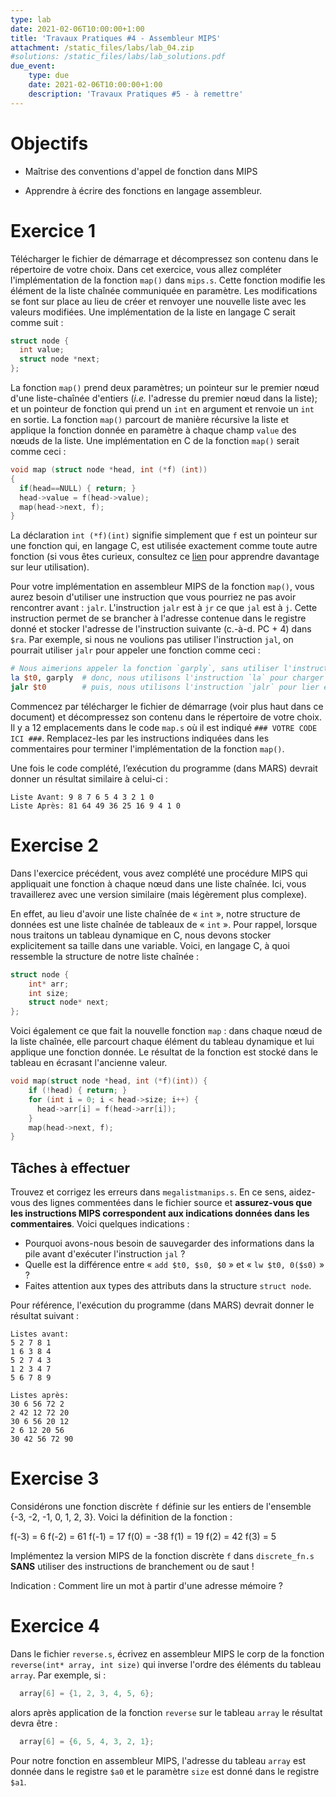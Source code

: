 ```yaml
---
type: lab
date: 2021-02-06T10:00:00+1:00
title: 'Travaux Pratiques #4 - Assembleur MIPS'
attachment: /static_files/labs/lab_04.zip
#solutions: /static_files/labs/lab_solutions.pdf
due_event:
    type: due
    date: 2021-02-06T10:00:00+1:00
    description: 'Travaux Pratiques #5 - à remettre'
---
```


# Objectifs

 - Maîtrise des conventions d'appel de fonction dans MIPS

 - Apprendre à écrire des fonctions en langage assembleur.

# Exercice 1

Télécharger le fichier de démarrage et décompressez son contenu dans le répertoire de votre choix. Dans cet exercice, vous allez compléter l'implémentation de la fonction `map()` dans `mips.s`. Cette fonction modifie les élément de la liste chaînée communiquée en paramètre. Les modifications se font sur place au lieu de créer et renvoyer une nouvelle liste avec les valeurs modifiées. Une implémentation de la liste en langage C serait comme suit :

```c
struct node {
  int value;
  struct node *next;
};
```

La fonction `map()` prend deux paramètres; un pointeur sur le premier nœud d'une liste-chaînée d'entiers (*i.e.* l'adresse du premier nœud dans la liste); et un pointeur de fonction qui prend un `int` en argument et renvoie un `int` en sortie. La fonction `map()` parcourt de manière récursive la liste et applique la fonction donnée en paramètre à chaque champ `value` des nœuds de la liste. Une implémentation en C de la fonction `map()` serait comme ceci :

```c
void map (struct node *head, int (*f) (int))
{
  if(head==NULL) { return; }
  head->value = f(head->value);
  map(head->next, f);
}
```

La déclaration `int (*f)(int)` signifie simplement que `f` est un pointeur sur une fonction qui, en langage C, est utilisée exactement comme toute autre fonction (si vous êtes curieux, consultez ce [lien](https://www.geeksforgeeks.org/function-pointer-in-c/) pour apprendre davantage sur leur utilisation).

Pour votre implémentation en assembleur MIPS de la fonction `map()`, vous aurez besoin d'utiliser une instruction que vous pourriez ne pas avoir rencontrer avant : `jalr`. L'instruction `jalr` est à `jr` ce que `jal` est à `j`. Cette instruction permet de se brancher à l'adresse contenue dans le registre donné et stocker l'adresse de l'instruction suivante (c.-à-d. PC + 4) dans `$ra`. Par exemple, si nous ne voulions pas utiliser l'instruction `jal`, on pourrait utiliser `jalr` pour appeler une fonction comme ceci :

```mips
# Nous aimerions appeler la fonction `garply`, sans utiliser l'instruction `jal`.
la $t0, garply 	# donc, nous utilisons l'instruction `la` pour charger l'adresse de `garply` dans un registre (ici $t0)
jalr $t0       	# puis, nous utilisons l'instruction `jalr` pour lier et brancher (comme `jr`).
```

Commencez par télécharger le fichier de démarrage (voir plus haut dans ce document) et décompressez son contenu dans le répertoire de votre choix. Il y a 12 emplacements dans le code `map.s` où il est indiqué `### VOTRE CODE ICI ###`. Remplacez-les par les instructions indiquées dans les commentaires pour terminer l'implémentation de la fonction `map()`.

Une fois le code complété, l’exécution du programme (dans MARS) devrait donner un résultat similaire à celui-ci :

```
Liste Avant: 9 8 7 6 5 4 3 2 1 0
Liste Après: 81 64 49 36 25 16 9 4 1 0
```

# Exercise 2

Dans l'exercice précédent, vous avez complété une procédure MIPS qui appliquait une fonction à chaque nœud dans une liste chaînée. Ici, vous travaillerez avec une version similaire (mais légèrement plus complexe).

En effet, au lieu d'avoir une liste chaînée de « `int` », notre structure de données est une liste chaînée de tableaux de « `int` ». Pour rappel, lorsque nous traitons un tableau dynamique en C, nous devons stocker explicitement sa taille dans une variable. Voici, en langage C, à quoi ressemble la structure de notre liste chaînée :

```C
struct node {
    int* arr;
    int size;
    struct node* next;
};
```

Voici également ce que fait la nouvelle fonction `map` : dans chaque nœud de la liste chaînée, elle parcourt chaque élément du tableau dynamique et lui applique une fonction donnée. Le résultat de la fonction est stocké dans le tableau en écrasant l'ancienne valeur.

```C
void map(struct node *head, int (*f)(int)) {
    if (!head) { return; }
    for (int i = 0; i < head->size; i++) {
      head->arr[i] = f(head->arr[i]);
    }
    map(head->next, f);
}
```

## Tâches à effectuer

Trouvez et corrigez les erreurs dans `megalistmanips.s`. En ce sens, aidez-vous des lignes commentées dans le fichier source et **assurez-vous que les instructions MIPS correspondent aux indications données dans les commentaires**. Voici quelques indications :

  * Pourquoi avons-nous besoin de sauvegarder des informations dans la pile avant d'exécuter l'instruction `jal` ?
  * Quelle est la différence entre « `add $t0, $s0, $0` » et « `lw $t0, 0($s0)` » ?
  * Faites attention aux types des attributs dans la structure `struct node`.


Pour référence, l'exécution du programme (dans MARS) devrait donner le résultat suivant :

```shell
Listes avant:
5 2 7 8 1
1 6 3 8 4
5 2 7 4 3
1 2 3 4 7
5 6 7 8 9

Listes après:
30 6 56 72 2
2 42 12 72 20
30 6 56 20 12
2 6 12 20 56
30 42 56 72 90
```

# Exercise 3

Considérons une fonction discrète `f` définie sur les entiers de l'ensemble {-3, -2, -1, 0, 1, 2, 3}. Voici la définition de la fonction :

   f(-3) = 6
   f(-2) = 61
   f(-1) = 17
   f(0) = -38
   f(1) = 19
   f(2) = 42
   f(3) = 5

Implémentez la version MIPS de la fonction discrète `f` dans `discrete_fn.s` **SANS** utiliser des instructions de branchement ou de saut !

Indication : Comment lire un mot à partir d'une adresse mémoire ?


# Exercice 4

Dans le fichier `reverse.s`, écrivez en assembleur MIPS le corp de la fonction `reverse(int* array, int size)` qui inverse l'ordre des éléments du tableau `array`. Par exemple, si :

```c
  array[6] = {1, 2, 3, 4, 5, 6};  
```
alors après application de la fonction `reverse` sur le tableau `array` le résultat devra être :

```c
  array[6] = {6, 5, 4, 3, 2, 1};  
```

Pour notre fonction en assembleur MIPS, l'adresse du tableau `array` est donnée dans le registre `$a0` et le paramètre `size` est donné dans le registre `$a1`.

<!--
# Exercice 5

La somme des carrés de *N* nombres entiers est décrit comme suit :

{% raw %}
$$sum = \sum_{i=0}^{N-1} n_i^2$$

où $$n_0, n_1, ..., n_{N-1}$$ sont des nombres entiers (de type ``int``).
{% endraw %}

Implémentez dans le fichier `SumOfSquares.s` le corps de la fonction `SumOfSquares` en assembleur MIPS et qui retourne dans le registre `$v0` la somme des carrés des éléments d'un tableau de **words**. Le nombre des éléments du tableau est donné dans le registre `$a0`, et l'adresse de début du tableau est donnée dans le registre `$a1`.

**INDICATION** : Faites l'exercice n°1 du "[TP Programmation << non structurée >>]({{site.baseurl}}/labs/03_lab.html)", puis convertissez votre code C en assembleur MIPS à l'aide de la [fiche]({{site.baseurl}}/static_files/docs/iche_mips.pdf) de référence MIPS et du document [contrôle de flux d'exécution dans MIPS]({{site.baseurl}}/static_files/docs/flow_control.pdf).


# Exercice 6

Dans la bibliothèque standard du langage C, la fonction `strcmp` (cf. `man 3 strcmp`) compare, caractère par caractère, deux chaînes en mémoire pour établir quelle chaîne de caractère vient en premier dans l'ordre lexicographique standard, c.-à-d. en fonction des valeurs ASCII des caractères. Voici quelques exemples :

  - "a" \< "b"
  - "abc" \< "abcd"
  - "A" \< "a"

Les chaînes de caractères à comparer sont représentées par des octets contigus en mémoire (chaque octet est un
caractère ASCII) suivi du caractère NUL (0x00).

Dans le fichier `StrCmp.s`, écrivez le corps de la fonction `StrCmp` en Assembleur MIPS.

Cette fonction doit retourner dans le registre `$v0` le résultat de la comparaison de deux chaînes de caractères. Si la première chaîne de caractères est inférieure à la second, alors `$v0` sera négatif. Si les deux chaînes de caractères sont semblables alors `$v0` sera nul. Enfin, si la première chaîne de caractères est supérieure à la seconde alors `$v0` sera positif.

L'adresse de la première (resp. deuxième) chaîne de caractères est donnée dans le registre `$a0` (resp. `$a1`).  

**INDICATION** : Faites l'exercice n°2 du "[TP Programmation << non structurée >>]({{site.baseurl}}/static_files/labs/03_lab.html)", puis convertissez votre code C en assembleur MIPS à l'aide de la [fiche]({{site.baseurl}}/static_files/docs/fiche_mips.pdf) de référence MIPS et du document [contrôle de flux d'exécution dans MIPS]({{site.baseurl}}/static_files/docs/flow_control.pdf).


## Exercice 7

Dans le fichier `InRange.s`, écrivez en assembleur MIPS le corp de la fonction `in_range(min, max, value)` qui retourne 1 dans `$v0` si `min <= value <= max` et 0 sinon. Vous pouvez supposer que :

  - `min` est donnée dans le registre `$a0`
  - `max` est donnée dans le registre `$a1`
  - `value` est donnée dans le registre `$a2`
-->
